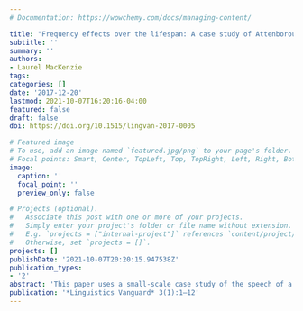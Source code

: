 ```yaml
---
# Documentation: https://wowchemy.com/docs/managing-content/

title: "Frequency effects over the lifespan: A case study of Attenborough's r's"
subtitle: ''
summary: ''
authors:
- Laurel MacKenzie
tags:
categories: []
date: '2017-12-20'
lastmod: 2021-10-07T16:20:16-04:00
featured: false
draft: false
doi: https://doi.org/10.1515/lingvan-2017-0005

# Featured image
# To use, add an image named `featured.jpg/png` to your page's folder.
# Focal points: Smart, Center, TopLeft, Top, TopRight, Left, Right, BottomLeft, Bottom, BottomRight.
image:
  caption: ''
  focal_point: ''
  preview_only: false

# Projects (optional).
#   Associate this post with one or more of your projects.
#   Simply enter your project's folder or file name without extension.
#   E.g. `projects = ["internal-project"]` references `content/project/deep-learning/index.md`.
#   Otherwise, set `projects = []`.
projects: []
publishDate: '2021-10-07T20:20:15.947538Z'
publication_types:
- '2'
abstract: 'This paper uses a small-scale case study of the speech of a single speaker at two points in time to investigate the question of whether and how speakers’ mental representations change over their lives. Specifically, I test two predictions of usage-based models of phonological representation: that individuals surrounded by a changing community will show the community change in their own production, and that this individual-level change will show an effect of item frequency. The community change under study is the loss in English Received Pronunciation of [ɾ] as a realization of /ɹ/; the speaker studied is Sir David Attenborough, a well-known British nature documentary narrator. I find that Attenborough’s narrations do not show evidence of him participating in the community change away from [ɾ] over time; however, he does show a different sort of change, by which he increases his rate of [ɾ] in high-frequency collocations in later life. I propose that this result may be attributable to Attenborough’s mental representation of high-frequency collocations becoming more word-like over time. The results speak to questions about the malleability of mental representations and the role of the individual language user in cases of community change.'
publication: '*Linguistics Vanguard* 3(1):1–12'
---
```

